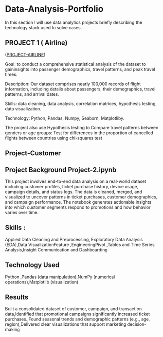 # Data-Analysis-Portfolio
In this section I will use data analytics projects briefly describing the technology stack used to solve cases.
## PROJECT 1 ( Airline)

([PROJECT-AIRLINE]())

Goal: to conduct a comprehensive statistical analysis of the dataset to gaininsights into passenger demographics, travel patterns, and peak travel times.

Description: Our dataset comprises nearly 100,000 records of flight information, including details about passengers, their demographics, travel patterns, and arrival dates.

Skills: data cleaning, data analysis, correlation matrices, hypothesis testing, data visualization.

Technology: Python, Pandas, Numpy, Seaborn, Matplotliby.

The project also use Hypothesis testing to Compare travel patterns between genders or age groups: Test for differences in the proportion of cancelled flights between countries using chi-squares test


## Project-Customer 



## Project Background Project-2.ipynb

This project involves end-to-end data analysis on a real-world dataset including customer profiles, ticket purchase history, device usage, campaign details, and status logs. The data is cleaned, merged, and visualized to uncover patterns in ticket purchases, customer demographics, and campaign performance. The notebook generates actionable insights into which customer segments respond to promotions and how behavior varies over time.

## Skills : 

Applied Data Cleaning and Preprocessing, Exploratory Data Analysis (EDA),Data VisualizationFeature ,EngineeringPivot ,Tables and Time Series Analysis,Insight Communication and Dashboarding

## Technology Used 

Python ,Pandas (data manipulation),NumPy (numerical operations),Matplotlib (visualization)

## Results 
Built a consolidated dataset of customer, campaign, and transaction data,Identified that promotional campaigns significantly increased ticket purchases.,Found seasonal trends and demographic patterns (e.g., age, region),Delivered clear visualizations that support marketing decision-making


